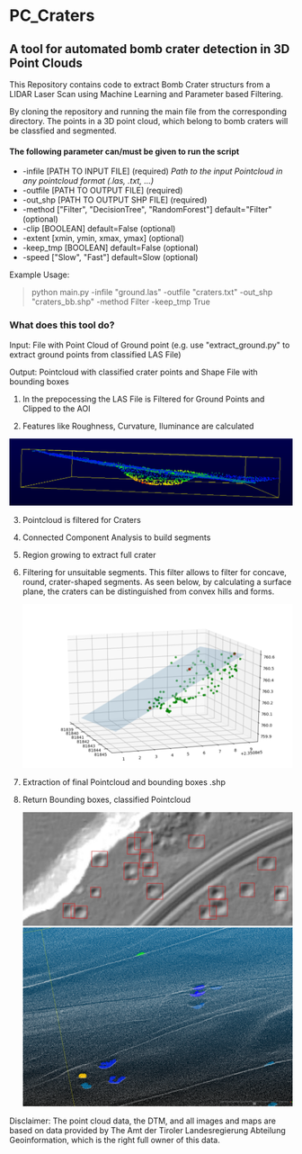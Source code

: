 # PC_Craters

<h2> A tool for automated bomb crater detection in 3D Point Clouds</h2>

<p>This Repository contains code to extract Bomb Crater structurs from a LIDAR Laser Scan using Machine Learning and Parameter based Filtering.</p>

<p>By cloning the repository and running the main file from the corresponding directory. The points in a 3D point cloud, which belong to bomb craters will be classfied and segmented.</p>

<h4>The following parameter can/must be given to run the script</h4>


* -infile     [PATH TO INPUT FILE] (required)
               *Path to the input Pointcloud in any pointcloud format (.las, .txt, ...)*
* -outfile    [PATH TO OUTPUT FILE] (required)
* -out_shp    [PATH TO OUTPUT SHP FILE] (required)
* -method     ["Filter", "DecisionTree", "RandomForest"] default="Filter" (optional)
* -clip       [BOOLEAN] default=False (optional)
* -extent     [xmin, ymin, xmax, ymax] (optional)
* -keep_tmp   [BOOLEAN] default=False (optional)
* -speed      ["Slow", "Fast"] default=Slow (optional)

Example Usage:


> python main.py -infile "ground.las" -outfile "craters.txt" -out_shp "craters_bb.shp" -method Filter -keep_tmp True


<h3> What does this tool do? </h3>
<p>
Input: File with Point Cloud of Ground point (e.g. use "extract_ground.py" to extract ground points from classified LAS File)</p>
<p>Output: Pointcloud with classified crater points and Shape File with bounding boxes
</p>

1. In the prepocessing the LAS File is Filtered for Ground Points and Clipped to the AOI

2. Features like Roughness, Curvature, Iluminance are calculated
    
![Alt text](/images/roughness_3_seite.PNG?raw=true "Optional Title")

3. Pointcloud is filtered for Craters

4. Connected Component Analysis to build segments

5. Region growing to extract full crater

6. Filtering for unsuitable segments. This filter allows to filter for concave, round, crater-shaped segments. As seen below, by calculating a surface plane, the craters can be distinguished from convex hills and forms.
    
    ![Alt text](/images/plane_in_points.PNG?raw=true "Optional Title")

7. Extraction of final Pointcloud and bounding boxes .shp
    
8. Return Bounding boxes, classified Pointcloud

    ![Alt text](/images/bounding_boxes.jpg?raw=true "Optional Title")
    ![Alt text](/images/filter_example_2.PNG?raw=true "Optional Title")
 
<p> Disclaimer:
The point cloud data, the DTM, and all images and maps are based on data provided by The Amt der Tiroler Landesregierung Abteilung Geoinformation, which is the right full owner of this data.
</p>
